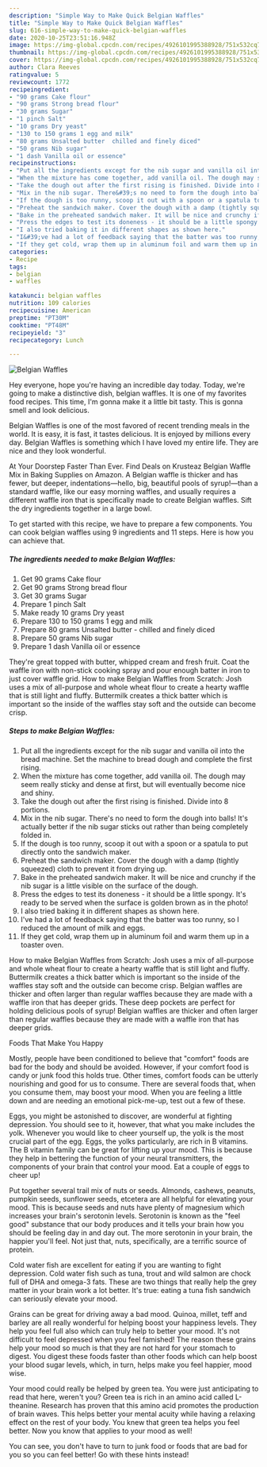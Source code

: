 ```yaml
---
description: "Simple Way to Make Quick Belgian Waffles"
title: "Simple Way to Make Quick Belgian Waffles"
slug: 616-simple-way-to-make-quick-belgian-waffles
date: 2020-10-25T23:51:16.948Z
image: https://img-global.cpcdn.com/recipes/4926101995388928/751x532cq70/belgian-waffles-recipe-main-photo.jpg
thumbnail: https://img-global.cpcdn.com/recipes/4926101995388928/751x532cq70/belgian-waffles-recipe-main-photo.jpg
cover: https://img-global.cpcdn.com/recipes/4926101995388928/751x532cq70/belgian-waffles-recipe-main-photo.jpg
author: Clara Reeves
ratingvalue: 5
reviewcount: 1772
recipeingredient:
- "90 grams Cake flour"
- "90 grams Strong bread flour"
- "30 grams Sugar"
- "1 pinch Salt"
- "10 grams Dry yeast"
- "130 to 150 grams 1 egg and milk"
- "80 grams Unsalted butter  chilled and finely diced"
- "50 grams Nib sugar"
- "1 dash Vanilla oil or essence"
recipeinstructions:
- "Put all the ingredients except for the nib sugar and vanilla oil into the bread machine. Set the machine to bread dough and complete the first rising."
- "When the mixture has come together, add vanilla oil. The dough may seem really sticky and dense at first, but will eventually become nice and shiny."
- "Take the dough out after the first rising is finished. Divide into 8 portions."
- "Mix in the nib sugar. There&#39;s no need to form the dough into balls! It&#39;s actually better if the nib sugar sticks out rather than being completely folded in."
- "If the dough is too runny, scoop it out with a spoon or a spatula to put directly onto the sandwich maker."
- "Preheat the sandwich maker. Cover the dough with a damp (tightly squeezed) cloth to prevent it from drying up."
- "Bake in the preheated sandwich maker. It will be nice and crunchy if the nib sugar is a little visible on the surface of the dough."
- "Press the edges to test its doneness - it should be a little spongy. It&#39;s ready to be served when the surface is golden brown as in the photo!"
- "I also tried baking it in different shapes as shown here."
- "I&#39;ve had a lot of feedback saying that the batter was too runny, so I reduced the amount of milk and eggs."
- "If they get cold, wrap them up in aluminum foil and warm them up in a toaster oven."
categories:
- Recipe
tags:
- belgian
- waffles

katakunci: belgian waffles 
nutrition: 109 calories
recipecuisine: American
preptime: "PT30M"
cooktime: "PT48M"
recipeyield: "3"
recipecategory: Lunch

---
```



![Belgian Waffles](https://img-global.cpcdn.com/recipes/4926101995388928/751x532cq70/belgian-waffles-recipe-main-photo.jpg)

Hey everyone, hope you're having an incredible day today. Today, we're going to make a distinctive dish, belgian waffles. It is one of my favorites food recipes. This time, I'm gonna make it a little bit tasty. This is gonna smell and look delicious.

Belgian Waffles is one of the most favored of recent trending meals in the world. It is easy, it is fast, it tastes delicious. It is enjoyed by millions every day. Belgian Waffles is something which I have loved my entire life. They are nice and they look wonderful.

At Your Doorstep Faster Than Ever. Find Deals on Krusteaz Belgian Waffle Mix in Baking Supplies on Amazon. A Belgian waffle is thicker and has fewer, but deeper, indentations—hello, big, beautiful pools of syrup!—than a standard waffle, like our easy morning waffles, and usually requires a different waffle iron that is specifically made to create Belgian waffles. Sift the dry ingredients together in a large bowl.


To get started with this recipe, we have to prepare a few components. You can cook belgian waffles using 9 ingredients and 11 steps. Here is how you can achieve that.

<!--inarticleads1-->

##### The ingredients needed to make Belgian Waffles:

1. Get 90 grams Cake flour
1. Get 90 grams Strong bread flour
1. Get 30 grams Sugar
1. Prepare 1 pinch Salt
1. Make ready 10 grams Dry yeast
1. Prepare 130 to 150 grams 1 egg and milk
1. Prepare 80 grams Unsalted butter - chilled and finely diced
1. Prepare 50 grams Nib sugar
1. Prepare 1 dash Vanilla oil or essence


They&#39;re great topped with butter, whipped cream and fresh fruit. Coat the waffle iron with non-stick cooking spray and pour enough batter in iron to just cover waffle grid. How to make Belgian Waffles from Scratch: Josh uses a mix of all-purpose and whole wheat flour to create a hearty waffle that is still light and fluffy. Buttermilk creates a thick batter which is important so the inside of the waffles stay soft and the outside can become crisp. 

<!--inarticleads2-->

##### Steps to make Belgian Waffles:

1. Put all the ingredients except for the nib sugar and vanilla oil into the bread machine. Set the machine to bread dough and complete the first rising.
1. When the mixture has come together, add vanilla oil. The dough may seem really sticky and dense at first, but will eventually become nice and shiny.
1. Take the dough out after the first rising is finished. Divide into 8 portions.
1. Mix in the nib sugar. There&#39;s no need to form the dough into balls! It&#39;s actually better if the nib sugar sticks out rather than being completely folded in.
1. If the dough is too runny, scoop it out with a spoon or a spatula to put directly onto the sandwich maker.
1. Preheat the sandwich maker. Cover the dough with a damp (tightly squeezed) cloth to prevent it from drying up.
1. Bake in the preheated sandwich maker. It will be nice and crunchy if the nib sugar is a little visible on the surface of the dough.
1. Press the edges to test its doneness - it should be a little spongy. It&#39;s ready to be served when the surface is golden brown as in the photo!
1. I also tried baking it in different shapes as shown here.
1. I&#39;ve had a lot of feedback saying that the batter was too runny, so I reduced the amount of milk and eggs.
1. If they get cold, wrap them up in aluminum foil and warm them up in a toaster oven.


How to make Belgian Waffles from Scratch: Josh uses a mix of all-purpose and whole wheat flour to create a hearty waffle that is still light and fluffy. Buttermilk creates a thick batter which is important so the inside of the waffles stay soft and the outside can become crisp. Belgian waffles are thicker and often larger than regular waffles because they are made with a waffle iron that has deeper grids. These deep pockets are perfect for holding delicious pools of syrup! Belgian waffles are thicker and often larger than regular waffles because they are made with a waffle iron that has deeper grids. 

Foods That Make You Happy


Mostly, people have been conditioned to believe that "comfort" foods are bad for the body and should be avoided. However, if your comfort food is candy or junk food this holds true. Other times, comfort foods can be utterly nourishing and good for us to consume. There are several foods that, when you consume them, may boost your mood. When you are feeling a little down and are needing an emotional pick-me-up, test out a few of these.

Eggs, you might be astonished to discover, are wonderful at fighting depression. You should see to it, however, that what you make includes the yolk. Whenever you would like to cheer yourself up, the yolk is the most crucial part of the egg. Eggs, the yolks particularly, are rich in B vitamins. The B vitamin family can be great for lifting up your mood. This is because they help in bettering the function of your neural transmitters, the components of your brain that control your mood. Eat a couple of eggs to cheer up!

Put together several trail mix of nuts or seeds. Almonds, cashews, peanuts, pumpkin seeds, sunflower seeds, etcetera are all helpful for elevating your mood. This is because seeds and nuts have plenty of magnesium which increases your brain's serotonin levels. Serotonin is known as the "feel good" substance that our body produces and it tells your brain how you should be feeling day in and day out. The more serotonin in your brain, the happier you'll feel. Not just that, nuts, specifically, are a terrific source of protein.

Cold water fish are excellent for eating if you are wanting to fight depression. Cold water fish such as tuna, trout and wild salmon are chock full of DHA and omega-3 fats. These are two things that really help the grey matter in your brain work a lot better. It's true: eating a tuna fish sandwich can seriously elevate your mood. 

Grains can be great for driving away a bad mood. Quinoa, millet, teff and barley are all really wonderful for helping boost your happiness levels. They help you feel full also which can truly help to better your mood. It's not difficult to feel depressed when you feel famished! The reason these grains help your mood so much is that they are not hard for your stomach to digest. You digest these foods faster than other foods which can help boost your blood sugar levels, which, in turn, helps make you feel happier, mood wise.

Your mood could really be helped by green tea. You were just anticipating to read that here, weren't you? Green tea is rich in an amino acid called L-theanine. Research has proven that this amino acid promotes the production of brain waves. This helps better your mental acuity while having a relaxing effect on the rest of your body. You knew that green tea helps you feel better. Now you know that applies to your mood as well!

You can see, you don't have to turn to junk food or foods that are bad for you so you can feel better! Go  with  these hints  instead!

